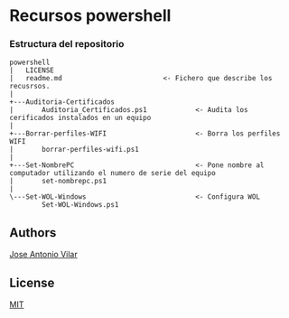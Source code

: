# Recursos powershell

### Estructura del repositorio

```
powershell
|   LICENSE
|   readme.md			              <- Fichero que describe los recusrsos.  
|
+---Auditoria-Certificados
|       Auditoria_Certificados.ps1            <- Audita los cerificados instalados en un equipo
|    
+---Borrar-perfiles-WIFI                      <- Borra los perfiles WIFI
|       borrar-perfiles-wifi.ps1
|       
+---Set-NombrePC                              <- Pone nombre al computador utilizando el numero de serie del equipo
|       set-nombrepc.ps1
|       
\---Set-WOL-Windows                           <- Configura WOL
        Set-WOL-Windows.ps1
```

## Authors

[Jose Antonio Vilar](joseantonio.vilar@upm.es)

## License

[MIT](https://choosealicense.com/licenses/mit/)
